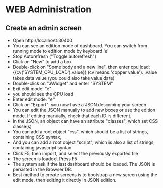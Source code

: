 # WEB Administration

## Create an admin screen
* Open http://localhost:30400
* You can see an edition mode of dashboard. You can switch from running mode to edition mode by keyboard 'e'
* Stop Autorefresh ("Toggle autorefresh")
* Click on "New" to add a box
* Double-click on "Some body and a new line", then enter cpu load:{{cv('SYSTEM_CPU_LOAD').value}}
  (cv means 'copper value'). .value takes data value (you could also take value date)
* Double-click on "aWidget" and enter "SYSTEM"
* Exit edit mode: "e"
* you should see the CPU load
* Enter edit mode: "e"
* Click on "Export": you now have a JSON describing your screen
* You can edit the JSON manually to add new boxes or use the edition mode. If editing manually, check that each ID is different.
* In the JSON, an object can have an attribute "classes", which set CSS classe(s)
* You can add a root object "css", which should be a list of strings, containing CSS syntax,
* And you can add a root object "script", which is also a list of strings, containing javascript syntax
* Click F5, then import, and select the previously exported file
* The screen is loaded. Press F5
* The system ask if the last dashboard should be loaded. The JSON is persisted in the Browser DB.
* Best method to create screens is to bootstrap a new screen using the edit mode, then editing it directly in JSON edition.
